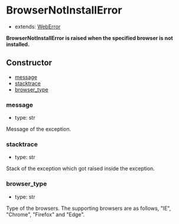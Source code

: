 # BrowserNotInstallError

- extends: [WebError](./doc/api/python/exceptions/weberror.md)

**BrowserNotInstallError is raised when the specified browser is not installed.**

## Constructor<!-- {docsify-ignore} -->
- [message](#message)
- [stacktrace](#stacktrace)
- [browser_type](#browser_type)


### message
- type: str

Message of the exception.


### stacktrace
- type: str

Stack of the exception which got raised inside the exception.

### browser_type
- type: str

Type of the browsers. The supporting browsers are as follows, "IE", "Chrome", "Firefox" and "Edge".